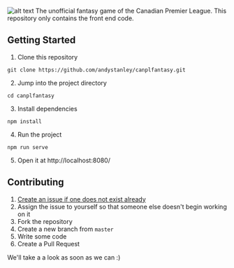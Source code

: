 ![alt text](https://canplfantasy.ca/images/header.png)
The unofficial fantasy game of the Canadian Premier League. This repository only contains the front end code.



## Getting Started
1. Clone this repository
```
git clone https://github.com/andystanley/canplfantasy.git
```

2. Jump into the project directory
```
cd canplfantasy
```

3. Install dependencies
```
npm install
```

4. Run the project
```
npm run serve
```

5. Open it at http://localhost:8080/

## Contributing
1. [Create an issue if one does not exist already](https://github.com/andystanley/canplfantasy/issues/new)
2. Assign the issue to yourself so that someone else doesn't begin working on it
3. Fork the repository
4. Create a new branch from `master`
5. Write some code
6. Create a Pull Request

We'll take a a look as soon as we can :)
